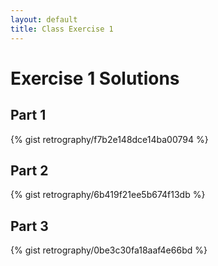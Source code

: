 ```yaml
---
layout: default
title: Class Exercise 1
---
```


# Exercise 1 Solutions

## Part 1

{% gist retrography/f7b2e148dce14ba00794 %}

## Part 2

{% gist retrography/6b419f21ee5b674f13db %}

## Part 3

{% gist retrography/0be3c30fa18aaf4e66bd %}

<!--- ## Part 4

{% gist retrography/0be3c30fa18aaf4e66bd %} --->
